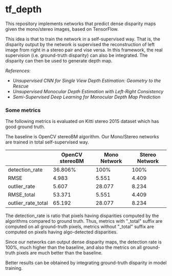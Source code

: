 # tf_depth

This repository implements networks that predict dense disparity maps given the mono/stereo images, based on TensorFlow.

This idea is that to train the network in a self-supervised way. That is, the disparity output by the network is supervised the reconstruction of left image from right in a stereo pair and vise versa. In this framework, the real supervision (i.e. ground-truth disparity) can also be integrated. The disparity can then be used to generate depth map.

*References:*
* *Unsupervised CNN for Single View Depth Estimation: Geometry to the Rescue*
* *Unsupervised Monocular Depth Estimation with Left-Right Consistency*
* *Semi-Supervised Deep Learning for Monocular Depth Map Prediction*

### Some metrics

The following metrics is evaluated on Kitti stereo 2015 dataset which has good ground truth.

The baseline is OpenCV stereoBM algorithm. Our Mono/Stereo networks are trained in total self-supervised way.

| | OpenCV stereoBM | Mono Network | Stereo Network |
|---|---|---|---|
|detection_rate| 36.806% | 100% | 100% |
|RMSE| 4.983 | 5.551 | 4.409 |
|outlier_rate| 5.607 | 28.077 | 8.234 |
|RMSE_total| 53.371 | 5.551 | 4.409 |
|outlier_rate_total| 65.192 | 28.077 | 8.234 |

The detection_rate is ratio that pixels having disparities computed by the algorithms compared to ground truth.
Thus, metrics with "_total" suffix are computed on all ground-truth pixels, metrics without "_total" suffix are computed on pixels having algo-detected disparities.

Since our networks can output dense disparity maps, the detection rate is 100%, much higher than the baseline, and also the metrics on all ground-truth pixels are much better than the baseline.

Better results can be obtained by integrating ground-truth disparity in model training.

